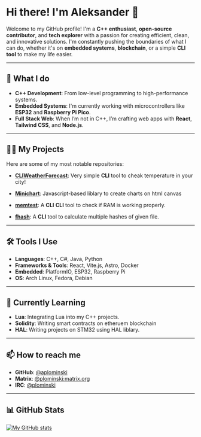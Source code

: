# Hi there! I'm Aleksander 👋

Welcome to my GitHub profile! I'm a **C++ enthusiast**, **open-source contributor**, and **tech explorer** with a passion for creating efficient, clean, and innovative solutions. I'm constantly pushing the boundaries of what I can do, whether it's on **embedded systems**, **blockchain**, or a simple **CLI tool** to make my life easier.

---

## 🚀 What I do

- **C++ Development**: From low-level programming to high-performance systems.
- **Embedded Systems**: I'm currently working with microcontrollers like **ESP32** and **Raspberry Pi Pico**.
- **Full Stack Web**: When I’m not in C++, I’m crafting web apps with **React**, **Tailwind CSS**, and **Node.js**.

---

## 🧑‍💻 My Projects

Here are some of my most notable repositories:

- **[CLIWeatherForecast](https://github.com/aplominski/CLIWeatherForecast)**: Very simple **CLI** tool to cheak temperature in your city!

- **[Minichart](https://github.com/aplominski/minichart)**: Javascript-based liblary to create charts on html canvas

- **[memtest](https://github.com/aplominski/memtest)**: A **CLI** **CLI** tool to check if RAM is working properly. 

- **[fhash](https://github.com/aplominski/fhash)**: A **CLI** tool to calculate multiple hashes of given file.
---

## 🛠️ Tools I Use

- **Languages**: C++, C#, Java, Python
- **Frameworks & Tools**: React, Vite.js, Astro, Docker
- **Embedded**: PlatformIO, ESP32, Raspberry Pi
- **OS**: Arch Linux, Fedora, Debian

---

## 🧠 Currently Learning

- **Lua**: Integrating Lua into my C++ projects.
- **Solidity**: Writing smart contracts on etheruem blockchain
- **HAL**: Writing projects on STM32 using HAL liblary.
---

## 📫 How to reach me

- **GitHub**: [@aplominski](https://github.com/aplominski)
- **Matrix**: [@plominski:matrix.org](https://matrix.to/#/@plominski:matrix.org)
- **IRC**: [@plominski](https://libera.chat/)

---

## 📊 GitHub Stats

[![My GitHub stats](https://github-readme-stats.vercel.app/api?username=aplominski)]()